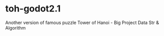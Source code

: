 # toh-godot2.1
Another version of famous puzzle Tower of Hanoi - Big Project Data Str &amp; Algorithm
